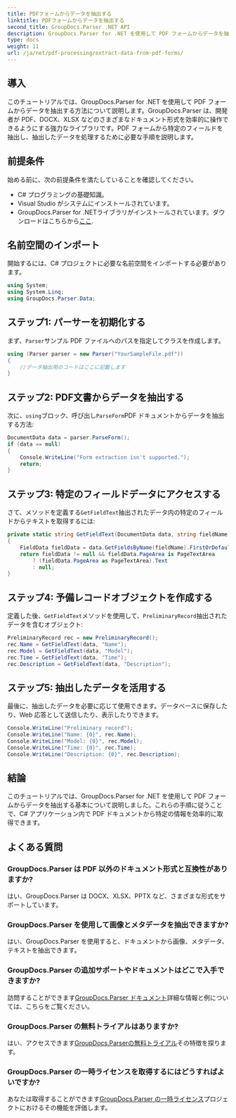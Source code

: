 ```yaml
---
title: PDFフォームからデータを抽出する
linktitle: PDFフォームからデータを抽出する
second_title: GroupDocs.Parser .NET API
description: GroupDocs.Parser for .NET を使用して PDF フォームからデータを抽出する方法を学びます。コード例と FAQ を含むステップバイステップ ガイド。
type: docs
weight: 11
url: /ja/net/pdf-processing/extract-data-from-pdf-forms/
---
```

## 導入
このチュートリアルでは、GroupDocs.Parser for .NET を使用して PDF フォームからデータを抽出する方法について説明します。GroupDocs.Parser は、開発者が PDF、DOCX、XLSX などのさまざまなドキュメント形式を効率的に操作できるようにする強力なライブラリです。PDF フォームから特定のフィールドを抽出し、抽出したデータを処理するために必要な手順を説明します。
## 前提条件
始める前に、次の前提条件を満たしていることを確認してください。
- C# プログラミングの基礎知識。
- Visual Studio がシステムにインストールされています。
- GroupDocs.Parser for .NETライブラリがインストールされています。ダウンロードはこちらから[ここ](https://releases.groupdocs.com/parser/net/).

## 名前空間のインポート
開始するには、C# プロジェクトに必要な名前空間をインポートする必要があります。
```csharp
using System;
using System.Linq;
using GroupDocs.Parser.Data;
```
## ステップ1: パーサーを初期化する
まず、`Parser`サンプル PDF ファイルへのパスを指定してクラスを作成します。
```csharp
using (Parser parser = new Parser("YourSampleFile.pdf"))
{
    //データ抽出用のコードはここに記載します
}
```
## ステップ2: PDF文書からデータを抽出する
次に、`using`ブロック、呼び出し`ParseForm`PDF ドキュメントからデータを抽出する方法:
```csharp
DocumentData data = parser.ParseForm();
if (data == null)
{
    Console.WriteLine("Form extraction isn't supported.");
    return;
}
```
## ステップ3: 特定のフィールドデータにアクセスする
さて、メソッドを定義する`GetFieldText`抽出されたデータ内の特定のフィールドからテキストを取得するには:
```csharp
private static string GetFieldText(DocumentData data, string fieldName)
{
    FieldData fieldData = data.GetFieldsByName(fieldName).FirstOrDefault();
    return fieldData != null && fieldData.PageArea is PageTextArea
        ? (fieldData.PageArea as PageTextArea).Text
        : null;
}
```
## ステップ4: 予備レコードオブジェクトを作成する
定義した後、`GetFieldText`メソッドを使用して、`PreliminaryRecord`抽出されたデータを含むオブジェクト:
```csharp
PreliminaryRecord rec = new PreliminaryRecord();
rec.Name = GetFieldText(data, "Name");
rec.Model = GetFieldText(data, "Model");
rec.Time = GetFieldText(data, "Time");
rec.Description = GetFieldText(data, "Description");
```
## ステップ5: 抽出したデータを活用する
最後に、抽出したデータを必要に応じて使用できます。データベースに保存したり、Web 応答として送信したり、表示したりできます。
```csharp
Console.WriteLine("Preliminary record");
Console.WriteLine("Name: {0}", rec.Name);
Console.WriteLine("Model: {0}", rec.Model);
Console.WriteLine("Time: {0}", rec.Time);
Console.WriteLine("Description: {0}", rec.Description);
```

## 結論
このチュートリアルでは、GroupDocs.Parser for .NET を使用して PDF フォームからデータを抽出する基本について説明しました。これらの手順に従うことで、C# アプリケーション内で PDF ドキュメントから特定の情報を効率的に取得できます。

## よくある質問
### GroupDocs.Parser は PDF 以外のドキュメント形式と互換性がありますか?
はい、GroupDocs.Parser は DOCX、XLSX、PPTX など、さまざまな形式をサポートしています。
### GroupDocs.Parser を使用して画像とメタデータを抽出できますか?
はい、GroupDocs.Parser を使用すると、ドキュメントから画像、メタデータ、テキストを抽出できます。
### GroupDocs.Parser の追加サポートやドキュメントはどこで入手できますか?
訪問することができます[GroupDocs.Parser ドキュメント](https://reference.groupdocs.com/parser/net/)詳細な情報と例については、こちらをご覧ください。
### GroupDocs.Parser の無料トライアルはありますか?
はい、アクセスできます[GroupDocs.Parserの無料トライアル](https://releases.groupdocs.com/)その特徴を探ります。
### GroupDocs.Parser の一時ライセンスを取得するにはどうすればよいですか?
あなたは取得することができます[GroupDocs.Parser の一時ライセンス](https://purchase.groupdocs.com/temporary-license/)プロジェクトにおけるその機能を評価します。